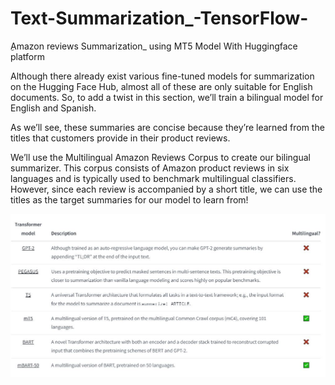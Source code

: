 # Text-Summarization_-TensorFlow-
ِAmazon reviews Summarization_ using MT5 Model With Huggingface platform

Although there already exist various fine-tuned models for summarization on the Hugging Face Hub, almost all of these are only suitable for English documents. So, to add a twist in this section, we’ll train a bilingual model for English and Spanish.

As we’ll see, these summaries are concise because they’re learned from the titles that customers provide in their product reviews.

We’ll use the Multilingual Amazon Reviews Corpus to create our bilingual summarizer. This corpus consists of Amazon product reviews in six languages and is typically used to benchmark multilingual classifiers. However, since each review is accompanied by a short title, we can use the titles as the target summaries for our model to learn from! 

![Alt text](https://github.com/Yasser-shrief/Text-Summarization_-TensorFlow-/blob/main/Models.JPG)
